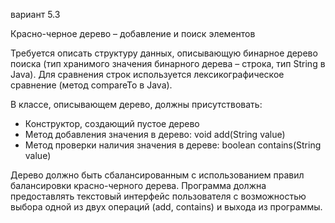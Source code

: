 вариант 5.3

Красно-черное дерево – добавление и поиск элементов

Требуется описать структуру данных, описывающую бинарное дерево поиска (тип хранимого значения бинарного дерева – строка, тип String в Java). Для сравнения строк используется лексикографическое сравнение (метод compareTo в Java). 

В классе, описывающем дерево, должны присутствовать: 
* Конструктор, создающий пустое дерево
* Метод добавления значения в дерево: void add(String value) 
* Метод проверки наличия значения в дереве: boolean contains(String value) 

Дерево должно быть сбалансированным с использованием правил балансировки красно-черного дерева. Программа должна предоставлять текстовый интерфейс пользователя с возможностью выбора одной из двух операций (add, contains) и выхода из программы.

